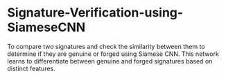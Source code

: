 # Signature-Verification-using-SiameseCNN
To compare two signatures and check the similarity between them to determine if they are genuine or forged using Siamese CNN. This network learns to differentiate between genuine and forged signatures based on distinct features.
